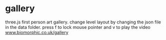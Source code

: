 # gallery

three.js first person art gallery.
change level layout by changing the json file in the data folder.
press f to lock mouse pointer and v to play the video
www.biomorphic.co.uk/gallery
